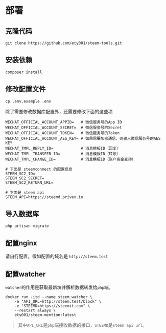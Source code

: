 
# 部署

## 克隆代码

```
git clone https://github.com/ety001/steem-tools.git
```

## 安装依赖

```
composer install
```

## 修改配置文件

```
cp .env.example .env
```

除了需要修改数据库配置外，还需要修改下面的这些项

```
WECHAT_OFFICIAL_ACCOUNT_APPID=   # 微信服务号的App ID
WECHAT_OFFICIAL_ACCOUNT_SECRET=  # 微信服务号的Secret
WECHAT_OFFICIAL_ACCOUNT_TOKEN=   # 微信服务号的Token
WECHAT_OFFICIAL_ACCOUNT_AES_KEY= # 如果需要加密通信，则输入微信服务号的AES KEY
WECHAT_TMPL_REPLY_ID=            # 消息模板ID（回复）
WECHAT_TMPL_TRANSFER_ID=         # 消息模板ID（转账）
WECHAT_TMPL_CHANGE_ID=           # 消息模板ID（账户资金变动）

# 下面是 steemconnect 的配置信息
STEEM_SC2_ID=                   
STEEM_SC2_SECRET=
STEEM_SC2_RETURN_URL=

# 下面是 steem api
STEEM_API=https://steemd.privex.io
```

## 导入数据库

```
php artisan migrate
```

## 配置nginx
请自行配置，假如配置的域名是 `http://steem.test`

## 配置watcher
`watcher`的作用是获取最新块并解析数据转发给`php`端。
```
docker run -itd --name steem_watcher \
    -e "API_URL=http://steem.test/block" \
    -e "STEEMD=https://steemit.com" \
    --restart always \
    ety001/steem-mention:latest
```
> 其中`API_URL`是`php`端接收数据的接口，`STEEMD`是`steem api url`。

